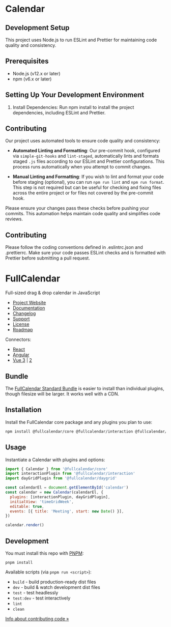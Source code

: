 # Calendar

## Development Setup
This project uses Node.js to run ESLint and Prettier for maintaining code quality and consistency.

## Prerequisites
- Node.js (v12.x or later)
- npm (v6.x or later)
## Setting Up Your Development Environment
1. Install Dependencies:
Run npm install to install the project dependencies, including ESLint and Prettier.

## Contributing

Our project uses automated tools to ensure code quality and consistency:

- **Automated Linting and Formatting**: Our pre-commit hook, configured via `simple-git-hooks` and `lint-staged`, automatically lints and formats staged `.js` files according to our ESLint and Prettier configurations. This process runs automatically when you attempt to commit changes.

- **Manual Linting and Formatting**: If you wish to lint and format your code before staging (optional), you can run `npm run lint` and `npm run format`. This step is not required but can be useful for checking and fixing files across the entire project or for files not covered by the pre-commit hook.

Please ensure your changes pass these checks before pushing your commits. This automation helps maintain code quality and simplifies code reviews.

## Contributing
Please follow the coding conventions defined in .eslintrc.json and .prettierrc. Make sure your code passes ESLint checks and is formatted with Prettier before submitting a pull request.

# FullCalendar

Full-sized drag & drop calendar in JavaScript

- [Project Website](https://fullcalendar.io/)
- [Documentation](https://fullcalendar.io/docs)
- [Changelog](CHANGELOG.md)
- [Support](https://fullcalendar.io/support)
- [License](LICENSE.md)
- [Roadmap](https://fullcalendar.io/roadmap)

Connectors:

- [React](https://github.com/fullcalendar/fullcalendar-react)
- [Angular](https://github.com/fullcalendar/fullcalendar-angular)
- [Vue 3](https://github.com/fullcalendar/fullcalendar-vue) |
  [2](https://github.com/fullcalendar/fullcalendar-vue2)

## Bundle

The [FullCalendar Standard Bundle](bundle) is easier to install than individual plugins, though filesize will be larger. It works well with a CDN.

## Installation

Install the FullCalendar core package and any plugins you plan to use:

```sh
npm install @fullcalendar/core @fullcalendar/interaction @fullcalendar/daygrid
```

## Usage

Instantiate a Calendar with plugins and options:

```js
import { Calendar } from '@fullcalendar/core'
import interactionPlugin from '@fullcalendar/interaction'
import dayGridPlugin from '@fullcalendar/daygrid'

const calendarEl = document.getElementById('calendar')
const calendar = new Calendar(calendarEl, {
  plugins: [interactionPlugin, dayGridPlugin],
  initialView: 'timeGridWeek',
  editable: true,
  events: [{ title: 'Meeting', start: new Date() }],
})

calendar.render()
```

## Development

You must install this repo with [PNPM](https://pnpm.io/):

```
pnpm install
```

Available scripts (via `pnpm run <script>`):

- `build` - build production-ready dist files
- `dev` - build & watch development dist files
- `test` - test headlessly
- `test:dev` - test interactively
- `lint`
- `clean`

[Info about contributing code &raquo;](CONTRIBUTING.md)
